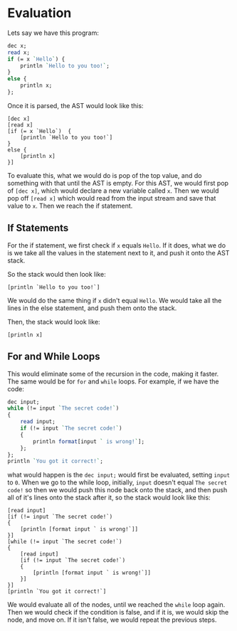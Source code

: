 # Evaluation

Lets say we have this program:
```perl
dec x;
read x;
if (= x `Hello`) {
    println `Hello to you too!`;
}
else {
    println x;
};
```
Once it is parsed, the AST would look like this:
```
[dec x]
[read x]
[if (= x `Hello`)  {
    [println `Hello to you too!`]
} 
else {
    [println x]
}]
```

To evaluate this, what we would do is pop of the top value, and do something with that until the AST is empty. For this AST, we would first pop of `[dec x]`, which would declare a new variable called `x`. Then we would pop off `[read x]` which would read from the input stream and save that value to `x`. Then we reach the if statement.

## If Statements

For the if statement, we first check if `x` equals `Hello`. If it does, what we do is we take all the values in the statement next to it, and push it onto the AST stack.

So the stack would then look like:
```
[println `Hello to you too!`]
```

We would do the same thing if `x` didn't equal `Hello`. We would take all the lines in the else statement, and push them onto the stack.

Then, the stack would look like:

```
[println x]
```

## For and While Loops

This would eliminate some of the recursion in the code, making it faster.
The same would be for `for` and `while` loops. For example, if we have the code:
```perl
dec input;
while (!= input `The secret code!`)
{
    read input;
    if (!= input `The secret code!`)
    {
        println format[input ` is wrong!`];
    };
};
println `You got it correct!`;
```

what would happen is the `dec input;` would first be evaluated, setting `input` to `0`. When we go to the while loop, initially, `input` doesn't equal `The secret code!` so then we would push this node back onto the stack, and then push all of it's lines onto the stack after it, so the stack would look like this:
```
[read input]
[if (!= input `The secret code!`) 
{
    [println [format input ` is wrong!`]]
}]
[while (!= input `The secret code!`) 
{
    [read input]
    [if (!= input `The secret code!`) 
    {
        [println [format input ` is wrong!`]]
    }]
}]
[println `You got it correct!`]
```

We would evaluate all of the nodes, until we reached the `while` loop again. Then we would check if the condition is false, and if it is, we would skip the node, and move on. If it isn't false, we would repeat the previous steps.
